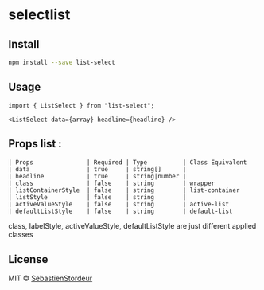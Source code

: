 # selectlist

## Install

```bash
npm install --save list-select
```

## Usage

```tsx
import { ListSelect } from "list-select";

<ListSelect data={array} headline={headline} />
```

## Props list :

  ```
  | Props               | Required | Type          | Class Equivalent
  | data                | true     | string[]      | 
  | headline            | true     | string|number |
  | class               | false    | string        | wrapper
  | listContainerStyle  | false    | string        | list-container
  | listStyle           | false    | string        |
  | activeValueStyle    | false    | string        | active-list
  | defaultListStyle    | false    | string        | default-list
  ```

class, labelStyle, activeValueStyle, defaultListStyle are just different applied classes

## License

MIT © [SebastienStordeur](https://github.com/SebastienStordeur)

